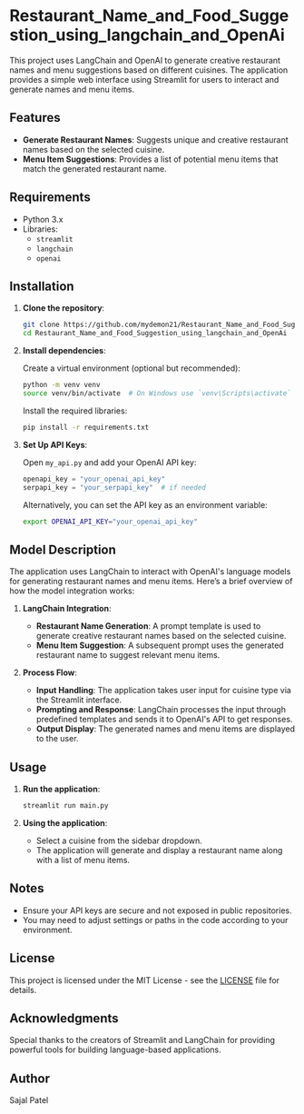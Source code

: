# Restaurant_Name_and_Food_Suggestion_using_langchain_and_OpenAi

This project uses LangChain and OpenAI to generate creative restaurant names and menu suggestions based on different cuisines. The application provides a simple web interface using Streamlit for users to interact and generate names and menu items.

## Features

- **Generate Restaurant Names**: Suggests unique and creative restaurant names based on the selected cuisine.
- **Menu Item Suggestions**: Provides a list of potential menu items that match the generated restaurant name.

## Requirements

- Python 3.x
- Libraries:
  - `streamlit`
  - `langchain`
  - `openai`

## Installation

1. **Clone the repository**:

    ```bash
    git clone https://github.com/mydemon21/Restaurant_Name_and_Food_Suggestion_using_langchain_and_OpenAi.git
    cd Restaurant_Name_and_Food_Suggestion_using_langchain_and_OpenAi
    ```

2. **Install dependencies**:

    Create a virtual environment (optional but recommended):

    ```bash
    python -m venv venv
    source venv/bin/activate  # On Windows use `venv\Scripts\activate`
    ```

    Install the required libraries:

    ```bash
    pip install -r requirements.txt
    ```

3. **Set Up API Keys**:

    Open `my_api.py` and add your OpenAI API key:

    ```python
    openapi_key = "your_openai_api_key"
    serpapi_key = "your_serpapi_key"  # if needed
    ```

    Alternatively, you can set the API key as an environment variable:

    ```bash
    export OPENAI_API_KEY="your_openai_api_key"
    ```

## Model Description

The application uses LangChain to interact with OpenAI's language models for generating restaurant names and menu items. Here’s a brief overview of how the model integration works:

1. **LangChain Integration**:
    - **Restaurant Name Generation**: A prompt template is used to generate creative restaurant names based on the selected cuisine.
    - **Menu Item Suggestion**: A subsequent prompt uses the generated restaurant name to suggest relevant menu items.

2. **Process Flow**:
    - **Input Handling**: The application takes user input for cuisine type via the Streamlit interface.
    - **Prompting and Response**: LangChain processes the input through predefined templates and sends it to OpenAI's API to get responses.
    - **Output Display**: The generated names and menu items are displayed to the user.

## Usage

1. **Run the application**:

    ```bash
    streamlit run main.py
    ```

2. **Using the application**:
   - Select a cuisine from the sidebar dropdown.
   - The application will generate and display a restaurant name along with a list of menu items.

## Notes

- Ensure your API keys are secure and not exposed in public repositories.
- You may need to adjust settings or paths in the code according to your environment.

## License

This project is licensed under the MIT License - see the [LICENSE](LICENSE) file for details.

## Acknowledgments

Special thanks to the creators of Streamlit and LangChain for providing powerful tools for building language-based applications.

## Author

Sajal Patel

